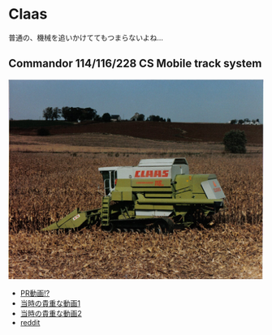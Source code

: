 # Claas 
普通の、機械を追いかけててもつまらないよね... 


## Commandor 114/116/228 CS Mobile track system
![](./img/claas_cs116_1989_uk.jpg)
- [PR動画!?](https://www.youtube.com/watch?v=oOO7BQskOfk)
- [当時の貴重な動画1](https://www.youtube.com/watch?v=bvHTqTpl90g)
- [当時の貴重な動画2](https://www.youtube.com/watch?v=J-DffV_MWQg)
- [reddit ](https://www.reddit.com/r/farmingsimulator/comments/xp0tki/claas_commander_116228_cs_mts_mod_idea/)
